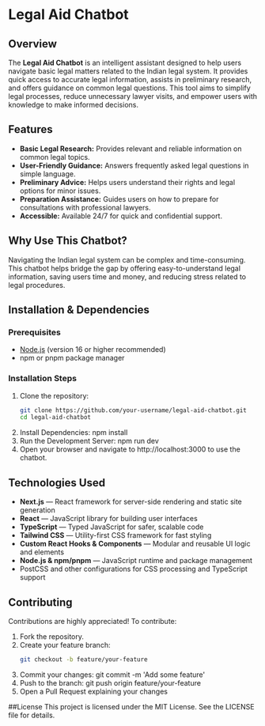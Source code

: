 # Legal Aid Chatbot

## Overview
The **Legal Aid Chatbot** is an intelligent assistant designed to help users navigate basic legal matters related to the Indian legal system. It provides quick access to accurate legal information, assists in preliminary research, and offers guidance on common legal questions. This tool aims to simplify legal processes, reduce unnecessary lawyer visits, and empower users with knowledge to make informed decisions.

## Features
- **Basic Legal Research:** Provides relevant and reliable information on common legal topics.
- **User-Friendly Guidance:** Answers frequently asked legal questions in simple language.
- **Preliminary Advice:** Helps users understand their rights and legal options for minor issues.
- **Preparation Assistance:** Guides users on how to prepare for consultations with professional lawyers.
- **Accessible:** Available 24/7 for quick and confidential support.

## Why Use This Chatbot?
Navigating the Indian legal system can be complex and time-consuming. This chatbot helps bridge the gap by offering easy-to-understand legal information, saving users time and money, and reducing stress related to legal procedures.

## Installation & Dependencies

### Prerequisites
- [Node.js](https://nodejs.org/en/) (version 16 or higher recommended)
- npm or pnpm package manager

### Installation Steps

1. Clone the repository:
   ```bash
   git clone https://github.com/your-username/legal-aid-chatbot.git
   cd legal-aid-chatbot
2. Install Dependencies:
   npm install
3. Run the Development Server:
   npm run dev
4. Open your browser and navigate to http://localhost:3000 to use the chatbot.


## Technologies Used

- **Next.js** — React framework for server-side rendering and static site generation  
- **React** — JavaScript library for building user interfaces  
- **TypeScript** — Typed JavaScript for safer, scalable code  
- **Tailwind CSS** — Utility-first CSS framework for fast styling  
- **Custom React Hooks & Components** — Modular and reusable UI logic and elements  
- **Node.js & npm/pnpm** — JavaScript runtime and package management  
- PostCSS and other configurations for CSS processing and TypeScript support  

## Contributing

Contributions are highly appreciated! To contribute:

1. Fork the repository.  
2. Create your feature branch:
   ```bash
   git checkout -b feature/your-feature
3. Commit your changes:
   git commit -m 'Add some feature'
4. Push to the branch:
   git push origin feature/your-feature
5. Open a Pull Request explaining your changes

##License
This project is licensed under the MIT License. See the LICENSE file for details.

